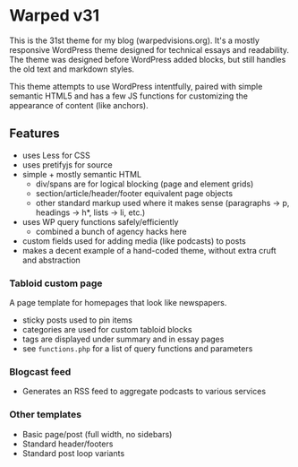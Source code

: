# Warped v31

This is the 31st theme for my blog (warpedvisions.org). It's a mostly responsive WordPress theme designed for technical essays and readability. The theme was designed before WordPress added blocks, but still handles the old text and markdown styles.

This theme attempts to use WordPress intentfully, paired with simple semantic HTML5 and has a few JS functions for customizing the appearance of content (like anchors).

## Features

* uses Less for CSS
* uses pretifyjs for source
* simple + mostly semantic HTML
	* div/spans are for logical blocking (page and element grids)
	* section/article/header/footer equivalent page objects
	* other standard markup used where it makes sense (paragraphs -> p, headings -> h*, lists -> li, etc.)
* uses WP query functions safely/efficiently
	* combined a bunch of agency hacks here
* custom fields used for adding media (like podcasts) to posts
* makes a decent example of a hand-coded theme, without extra cruft and abstraction

### Tabloid custom page

A page template for homepages that look like newspapers.

* sticky posts used to pin items 
* categories are used for custom tabloid blocks
* tags are displayed under summary and in essay pages
* see `functions.php` for a list of query functions and parameters

### Blogcast feed

* Generates an RSS feed to aggregate podcasts to various services

### Other templates

* Basic page/post (full width, no sidebars)
* Standard header/footers
* Standard post loop variants